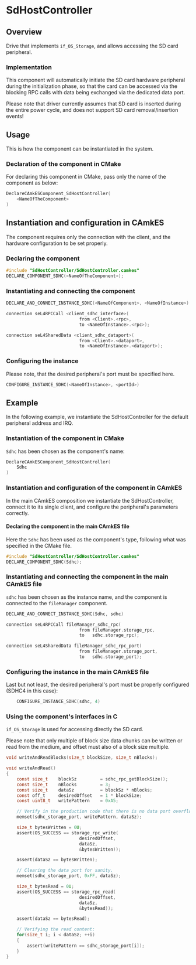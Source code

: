 # SdHostController

## Overview

Drive that implements `if_OS_Storage`, and allows accessing the SD card
peripheral.

### Implementation

This component will automatically initiate the SD card hardware peripheral
during the initialization phase, so that the card can be accessed via the
blocking RPC calls with data being exchanged via the dedicated data port.

Please note that driver currently assumes that SD card is inserted during the
entire power cycle, and does not support SD card removal/insertion events!

## Usage

This is how the component can be instantiated in the system.

### Declaration of the component in CMake

For declaring this component in CMake, pass only the name of the component as
below:

```C
DeclareCAmkESComponent_SdHostController(
    <NameOfTheComponent>
)
```

## Instantiation and configuration in CAmkES

The component requires only the connection with the client, and the hardware
configuration to be set properly.

### Declaring the component

```C
#include "SdHostController/SdHostController.camkes"
DECLARE_COMPONENT_SDHC(<NameOfTheComponent>);
```

### Instantiating and connecting the component

```C
DECLARE_AND_CONNECT_INSTANCE_SDHC(<NameOfComponent>, <NameOfInstance>)

connection seL4RPCCall <client_sdhc_interface>(
                            from <Client>.<rpc>,
                            to <NameOfInstance>.<rpc>);

connection seL4SharedData <client_sdhc_dataport>(
                            from <Client>.<dataport>,
                            to <NameOfInstance>.<dataport>);
```

### Configuring the instance

Please note, that the desired peripheral's port must be specified here.

```C
CONFIGURE_INSTANCE_SDHC(<NameOfInstance>, <portId>)
```

## Example

In the following example, we instantiate the SdHostController for the default
peripheral address and IRQ.

### Instantiation of the component in CMake

`Sdhc` has been chosen as the component's name:

```C
DeclareCAmkESComponent_SdHostController(
    Sdhc
)
```

### Instantiation and configuration of the component  in CAmkES

In the main CAmkES composition we instantiate the SdHostController, connect
it to its single client, and configure the peripheral's parameters correctly.

#### Declaring the component in the main CAmkES file

Here the `Sdhc` has been used as the component's type, following what was
specified in the CMake file.

```C
#include "SdHostController/SdHostController.camkes"
DECLARE_COMPONENT_SDHC(Sdhc);
```

### Instantiating and connecting the component in the main CAmkES file

`sdhc` has been chosen as the instance name, and the component is connected to
the `fileManager` component.

```C
DECLARE_AND_CONNECT_INSTANCE_SDHC(Sdhc, sdhc)

connection seL4RPCCall fileManager_sdhc_rpc(
                            from fileManager.storage_rpc,
                            to   sdhc.storage_rpc);

connection seL4SharedData fileManager_sdhc_rpc_port(
                            from fileManager.storage_port,
                            to   sdhc.storage_port);
```

### Configuring the instance in the main CAmkES file

Last but not least, the desired peripheral's port must be properly configured
(SDHC4 in this case):

```C
    CONFIGURE_INSTANCE_SDHC(sdhc, 4)
```

### Using the component's interfaces in C

`if_OS_Storage` is used for accessing directly the SD card.

Please note that only multiple of block size data chunks can be written or read
from the medium, and offset must also of a block size multiple.

```C
void writeAndReadBlocks(size_t blockSize, size_t nBlocks);

void writeAndRead()
{
    const size_t    blockSz         = sdhc_rpc_getBlockSize();
    const size_t    nBlocks         = 3;
    const size_t    dataSz          = blockSz * nBlocks;
    const off_t     desiredOffset   = 1 * blockSize;
    const uint8_t   writePattern    = 0xA5;

    // Verify in the production code that there is no data port overflow.
    memset(sdhc_storage_port, writePattern, dataSz);

    size_t bytesWritten = 0U;
    assert(OS_SUCCESS == storage_rpc_write(
                            desiredOffset,
                            dataSz,
                            &bytesWritten));

    assert(dataSz == bytesWritten);

    // Clearing the data port for sanity.
    memset(sdhc_storage_port, 0xFF, dataSz);

    size_t bytesRead = 0U;
    assert(OS_SUCCESS == storage_rpc_read(
                            desiredOffset,
                            dataSz,
                            &bytesRead));

    assert(dataSz == bytesRead);

    // Verifying the read content:
    for(size_t i; i < dataSz; ++i)
    {
        assert(writePattern == sdhc_storage_port[i]);
    }
}
```
